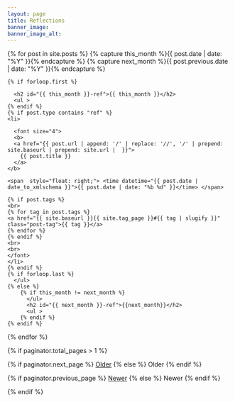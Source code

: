 ```yaml
---
layout: page
title: Reflections
banner_image: 
banner_image_alt: 
---
```


<article class="post">
{% for post in site.posts %}
    {% capture this_month %}{{ post.date | date: "%Y" }}{% endcapture %}
    {% capture next_month %}{{ post.previous.date | date: "%Y" }}{% endcapture %}

    {% if forloop.first %}

      <h2 id="{{ this_month }}-ref">{{ this_month }}</h2>
      <ul >
    {% endif %}
    {% if post.type contains "ref" %}
    <li>
      
      <font size="4"> 
      <b>
      <a href="{{ post.url | append: '/' | replace: '//', '/' | prepend: site.baseurl | prepend: site.url |  }}">
        {{ post.title }}
      </a>
    </b>
    
    <span  style="float: right;"> <time datetime="{{ post.date | date_to_xmlschema }}">{{ post.date | date: "%b %d" }}</time> </span> 
  
    {% if post.tags %}
    <br> 
    {% for tag in post.tags %}
    <a href="{{ site.baseurl }}{{ site.tag_page }}#{{ tag | slugify }}" class="post-tag">{{ tag }}</a>
    {% endfor %}
    {% endif %}
    <br>
    <br>
    </font>
    </li>
    {% endif %}
    {% if forloop.last %}
      </ul>
    {% else %}
        {% if this_month != next_month %}
          </ul>
          <h2 id="{{ next_month }}-ref">{{next_month}}</h2>
          <ul >
        {% endif %}
    {% endif %}
{% endfor %}
</article>


{% if paginator.total_pages > 1 %}
<div class="pagination">

  {% if paginator.next_page %}
      <a class="pagination-item older btn" href="{{ paginator.next_page_path | prepend: site.baseurl | append: '/' | replace: '//', '/' }}">Older</a>
  {% else %}
    <span class="pagination-item older btn-disabled">Older</span>
  {% endif %}

  {% if paginator.previous_page %}
    <a class="pagination-item newer btn " href="{{ paginator.previous_page_path | prepend: site.baseurl | append: '/' | replace: '//', '/' }}">Newer</a>
  {% else %}
    <span class="pagination-item newer btn-disabled">Newer</span>
  {% endif %}

</div>
{% endif %}

<script type="application/ld+json">
{
    "@context": "http://schema.org",
    "@type": "WebSite",
    "url": "{{ '' | prepend: site.baseurl | prepend: site.url | append: '/' }}"
    }
}
</script>
